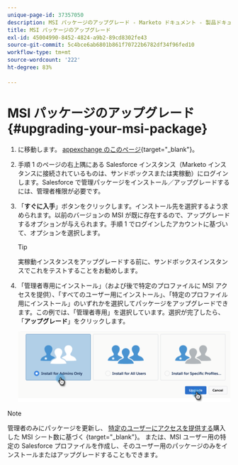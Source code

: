 ```yaml
---
unique-page-id: 37357050
description: MSI パッケージのアップグレード - Marketo ドキュメント - 製品ドキュメント
title: MSI パッケージのアップグレード
exl-id: 45004990-8452-4824-a9b2-89cd8302fe43
source-git-commit: 5c4bce6ab6801b861f70722b6782df34f96fed10
workflow-type: tm+mt
source-wordcount: '222'
ht-degree: 83%

---
```


# MSI パッケージのアップグレード {#upgrading-your-msi-package}

1. に移動します。 [appexchange のこのページ](https://appexchange.salesforce.com/listingDetail?listingId=a0N30000001SVZmEAO){target=&quot;_blank&quot;}。

1. 手順 1 のページの右上隅にある Salesforce インスタンス（Marketo インスタンスに接続されているものは、サンドボックスまたは実稼動）にログインします。Salesforce で管理パッケージをインストール／アップグレードするには、管理者権限が必要です。

1. 「**すぐに入手**」ボタンをクリックします。インストール先を選択するよう求められます。以前のバージョンの MSI が既に存在するので、アップグレードするオプションが与えられます。手順 1 でログインしたアカウントに基づいて、オプションを選択します。

   >[!TIP]
   >
   >実稼動インスタンスをアップグレードする前に、サンドボックスインスタンスでこれをテストすることをお勧めします。

1. 「管理者専用にインストール」（および後で特定のプロファイルに MSI アクセスを提供）、「すべてのユーザー用にインストール」、「特定のプロファイル用にインストール」のいずれかを選択してパッケージをアップグレードできます。この例では、「管理者専用」を選択しています。選択が完了したら、「**アップグレード**」をクリックします。

   ![](assets/four.png)

>[!NOTE]
>
>管理者のみにパッケージを更新し、 [特定のユーザーにアクセスを提供する](/help/marketo/product-docs/marketo-sales-insight/msi-for-salesforce/configuration/add-sales-insight-access-to-profiles.md)購入した MSI シート数に基づく {target=&quot;_blank&quot;}。 または、MSI ユーザー用の特定の Salesforce プロファイルを作成し、そのユーザー用のパッケージのみをインストールまたはアップグレードすることもできます。

